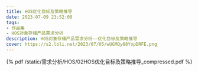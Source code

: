 ```yaml
---
title: HOS优化目标及策略推导
date: 2023-07-09 23:52:00
tags:
- 作品集
- HOS对象存储产品需求分析
description: HOS对象存储产品需求分析——优化目标及策略推导
cover: https://s2.loli.net/2023/07/05/wUGMQy68YopDRFE.png
---
```


{% pdf /static/需求分析/HOS/02HOS优化目标及策略推导_compressed.pdf %}

